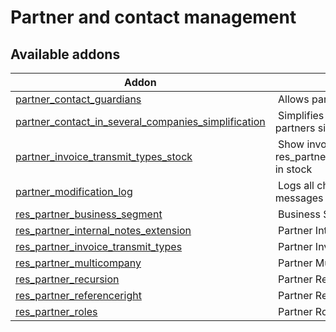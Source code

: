 Partner and contact management
==============================

[//]: # (addons)

Available addons
----------------
**Addon** | **Summary**
--- | ---
[partner_contact_guardians](partner_contact_guardians/) | Allows partner to have guardians
[partner_contact_in_several_companies_simplification](partner_contact_in_several_companies_simplification/) | Simplifies contacts in several partners simplification views
[partner_invoice_transmit_types_stock](partner_invoice_transmit_types_stock/) | Show invoice transmit type from res_partner_invoice_transmit_types in stock
[partner_modification_log](partner_modification_log/) | Logs all changes to a partner to messages
[res_partner_business_segment](res_partner_business_segment/) | Business Segment for Partners
[res_partner_internal_notes_extension](res_partner_internal_notes_extension/) | Partner Internal Note Extension
[res_partner_invoice_transmit_types](res_partner_invoice_transmit_types/) | Partner Invoice Transmit Types
[res_partner_multicompany](res_partner_multicompany/) | Partner Multi-company
[res_partner_recursion](res_partner_recursion/) | Partner Recursion
[res_partner_referenceright](res_partner_referenceright/) | Partner Reference Right
[res_partner_roles](res_partner_roles/) | Partner Roles
